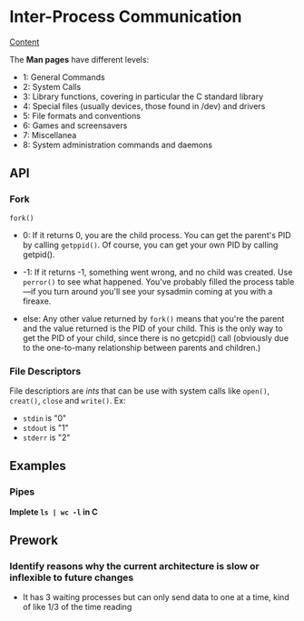 # Inter-Process Communication

[Content](https://beej.us/guide/bgipc/html/multi/index.html)

The **Man pages** have different levels:

- 1: General Commands
- 2: System Calls
- 3: Library functions, covering in particular the C standard library
- 4: Special files (usually devices, those found in /dev) and drivers
- 5: File formats and conventions
- 6: Games and screensavers
- 7: Miscellanea
- 8: System administration commands and daemons

## API

### Fork

`fork()`

- 0: If it returns 0, you are the child process. You can get the parent's PID by calling `getppid()`. Of course, you can get your own PID by calling getpid().

- -1: If it returns -1, something went wrong, and no child was created. Use `perror()` to see what happened. You've probably filled the process table—if you turn around you'll see your sysadmin coming at you with a fireaxe.

- else: Any other value returned by `fork()` means that you're the parent and the value returned is the PID of your child. This is the only way to get the PID of your child, since there is no getcpid() call (obviously due to the one-to-many relationship between parents and children.)

### File Descriptors

File descriptiors are _ints_ that can be use with system calls like `open()`, `creat()`, `close` and `write()`. Ex:

- `stdin` is "0"
- `stdout` is "1"
- `stderr` is "2"


## Examples

### Pipes

**Implete `ls | wc -l` in C**

## Prework

### Identify reasons why the current architecture is slow or inflexible to future changes

- It has 3 waiting processes but can only send data to one at a time, kind of like 1/3 of the time reading
